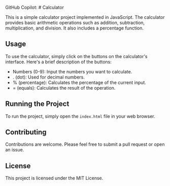 GitHub Copilot: # Calculator

This is a simple calculator project implemented in JavaScript. The calculator provides basic arithmetic operations such as addition, subtraction, multiplication, and division. It also includes a percentage function.

## Usage

To use the calculator, simply click on the buttons on the calculator's interface. Here's a brief description of the buttons:

- Numbers (0-9): Input the numbers you want to calculate.
- . (dot): Used for decimal numbers.
- % (percentage): Calculates the percentage of the current input.
- = (equals): Calculates the result of the operation.

## Running the Project

To run the project, simply open the `index.html` file in your web browser.

## Contributing

Contributions are welcome. Please feel free to submit a pull request or open an issue.

## License

This project is licensed under the MIT License.
